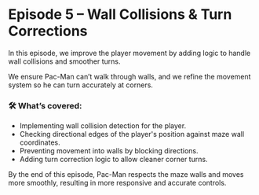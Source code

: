 # Episode 5 – Wall Collisions & Turn Corrections

In this episode, we improve the player movement by adding logic to handle wall collisions and smoother turns.

We ensure Pac-Man can’t walk through walls, and we refine the movement system so he can turn accurately at corners.

### 🛠️ What’s covered:
- Implementing wall collision detection for the player.
- Checking directional edges of the player's position against maze wall coordinates.
- Preventing movement into walls by blocking directions.
- Adding turn correction logic to allow cleaner corner turns.

By the end of this episode, Pac-Man respects the maze walls and moves more smoothly, resulting in more responsive and accurate controls.
